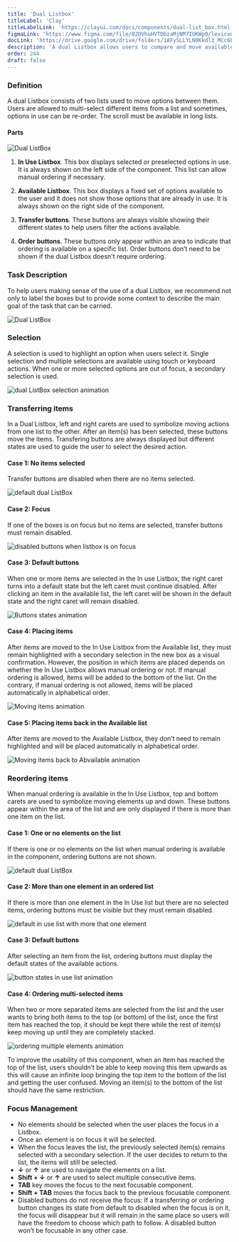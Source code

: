 ```yaml
---
title: 'Dual Listbox'
titleLabel: 'Clay'
titleLabelLink: 'https://clayui.com/docs/components/dual-list_box.html'
figmaLink: 'https://www.figma.com/file/02DVhuHVTDbzaMjNM7IUKWp0/lexicon?node-id=6020%3A9595'
docLink: 'https://drive.google.com/drive/folders/1AFySLLYLN0Kkdl1_MCc6EtDbz6wzgOfW?usp=sharing'
description: 'A dual Listbox allows users to compare and move available and selected options between two lists.'
order: 244
draft: false
---
```


### Definition
A dual Listbox consists of two lists used to move options between them. Users are allowed to multi-select different items from a list and sometimes, options in use can be re-order. The scroll must be available in long lists.

#### Parts
![Dual ListBox](/images/lexicon/dualListBox.png)

1. **In Use Listbox**. This box displays selected or preselected options in use. It is always shown on the left side of the component. This list can allow manual ordering if necessary.

2. **Available Listbox**. This box displays a fixed set of options available to the user and it does not show those options that are already in use. It is always shown on the right side of the component.

3. **Transfer buttons**. These buttons are always visible showing their different states to help users filter the actions available.

4. **Order buttons**. These buttons only appear within an area to indicate that ordering is available on a specific list. Order buttons don’t need to be shown if the dual Listbox doesn't require ordering.

### Task Description
To help users making sense of the use of a dual Listbox, we recommend not only to label the boxes but to provide some context to describe the main goal of the task that can be carried.

![Dual ListBox](/images/lexicon/dualListBox-Task-Description.png)

### Selection
A selection is used to highlight an option when users select it. Single selection and multiple selections are available using touch or keyboard actions. When one or more selected options are out of focus, a secondary selection is used.

![dual ListBox selection animation](/images/lexicon/selection.gif)

### Transferring items
In a Dual Listbox, left and right carets are used to symbolize moving actions from one list to the other.  After an item(s) has been selected, these buttons move the items. Transfering buttons are always displayed but different states are used to guide the user to select the desired action.

#### Case 1: No items selected
Transfer buttons are disabled when there are no items selected.

![default dual ListBox](/images/lexicon/default-DualListBox.png)

#### Case 2: Focus
If one of the boxes is on focus but no items are selected, transfer buttons must remain disabled.

![disabled buttons when listbox is on focus](/images/lexicon/FocusButtonsState.png)

#### Case 3: Default buttons
When one or more items are selected in the In use Listbox, the right caret turns into a default state but the left caret must continue disabled. After clicking an item in the available list, the left caret will be shown in the default state and the right caret will remain disabled.

![Buttons states animation](/images/lexicon/DefaultButtons.gif)

#### Case 4: Placing items
After items are moved to the In Use Listbox from the Available list, they must remain highlighted with a secondary selection in the new box as a visual confirmation. However, the position in which items are placed depends on whether the In Use Listbox allows manual ordering or not. If manual ordering is allowed, items will be added to the bottom of the list. On the contrary, if manual ordering is not allowed, items will be placed automatically in alphabetical order.

![Moving items animation](/images/lexicon/movingItemsToInUse.gif)

#### Case 5: Placing items back in the Available list
After items are moved to the Available Listbox, they don’t need to remain highlighted and will be placed automatically in alphabetical order.

![Moving items back to Abvailable animation](/images/lexicon/itemsToAvailableList.gif)

### Reordering items
When manual ordering is available in the In Use Listbox, top and bottom carets are used to symbolize moving elements up and down. These buttons appear within the area of the list and are only displayed if there is more than one item on the list.

#### Case 1: One or no elements on the list
If there is one or no elements on the list when manual ordering is available in the component, ordering buttons are not shown.

![default dual ListBox](/images/lexicon/default-DualListBox.png)

#### Case 2:  More than one element in an ordered list

If there is more than one element in the In Use list but there are no selected items, ordering buttons must be visible but they must remain disabled.

![default in use list with more that one element](/images/lexicon/noSelectedItems.png)

#### Case 3: Default buttons
After selecting an item from the list, ordering buttons must display the default states of the available actions.

![button states in use list animation](/images/lexicon/statesSelectedItemInUse.gif)

#### Case 4: Ordering multi-selected items
When two or more separated items are selected from the list and the user wants to bring both items to the top (or bottom) of the list, once the first item has reached the top, it should be kept there while the rest of item(s) keep moving up until they are completely stacked.

![ordering multiple elements animation](/images/lexicon/orderingMultipleItems.gif)

To improve the usability of this component, when an item has reached the top of the list, users shouldn’t be able to keep moving this item upwards as this will cause an infinite loop bringing the top item to the bottom of the list and getting the user confused. Moving an item(s) to the bottom of the list should have the same restriction.

### Focus Management
- No elements should be selected when the user places the focus in a Listbox.
- Once an element is on focus it will be selected.
- When the focus leaves the list, the previously selected item(s) remains selected with a secondary selection. If the user decides to return to the list, the items will still be selected.
- **↓** or **↑** are used to navigate the elements on a list.
- **Shift + ↓** or **↑** are used to select multiple consecutive items.
- **TAB** key moves the focus to the next focusable component.
- **Shift + TAB** moves the focus back to the previous focusable component.
- Disabled buttons do not receive the focus: If a transferring or ordering button changes its state from default to disabled when the focus is on it, the focus will disappear but it will remain in the same place so users will have the freedom to choose which path to follow. A disabled button won’t be focusable in any other case.